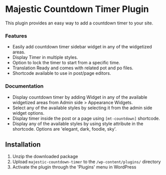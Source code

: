 # Majestic Countdown Timer Plugin

This plugin provides an easy way to add a countdown timer to your site.

### Features

* Easily add countdown timer sidebar widget in any of the widgetized areas.
* Display Timer in multiple styles.
* Option to lock the timer to start from a specific time.
* Translation Ready and comes with related pot and po files.
* Shortcode available to use in post/page editors.

### Documentation

* Display countdown timer by adding Widget in any of the available widgetized areas from Admin side > Appearance Widgets.
* Select any of the available styles by selecting it from the admin side widget options.
* Display timer inside the post or a page using `[mt-countdown]` shortcode.
* Display any of the available styles by using style attribute in the shortcode. Options are 'elegant, dark, foodie, sky'.

## Installation

1. Unzip the downloaded package
2. Upload `majestic-countdown-timer` to the `/wp-content/plugins/` directory
3. Activate the plugin through the 'Plugins' menu in WordPress